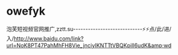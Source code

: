 # owefyk
泡芙短视频官网推广,zztt.su----------------------------⚡⚡点/此/进/入/http://www.baidu.com/link?url=NoK8PT47PahMhFH8Vie_jnciyIKNTTtVBQKpill6udK&amp;wd
